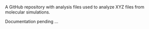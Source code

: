 A GitHub repository with analysis files used to analyze XYZ files from molecular simulations.

Documentation pending ...
